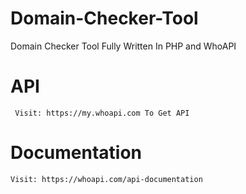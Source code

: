 # Domain-Checker-Tool
Domain Checker Tool Fully Written In PHP and WhoAPI 

# API
``` Visit: https://my.whoapi.com To Get API```

# Documentation 
``` Visit: https://whoapi.com/api-documentation ```
